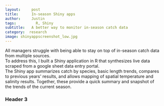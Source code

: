 ```yaml
---
layout:     post
title:      In-season Shiny apps 
author:     Justin
tags: 		  R, Shiny
subtitle:   A better way to monitor in-season catch data
category:  research
image: shinyappscreenshot_low.jpg
---
```


All managers struggle with being able to stay on top of in-season catch data from multiple sources.  
To address this, I built a Shiny application in R that synthesizes live data scraped from a google sheet data entry portal.  
The Shiny app summarizes catch by species, basic length trends, compares to previous years' results, and allows mapping of spatial temperature and salinity results. 
Together, these provide a quick summary and snapshot of the trends of the current season.  


### Header 3
